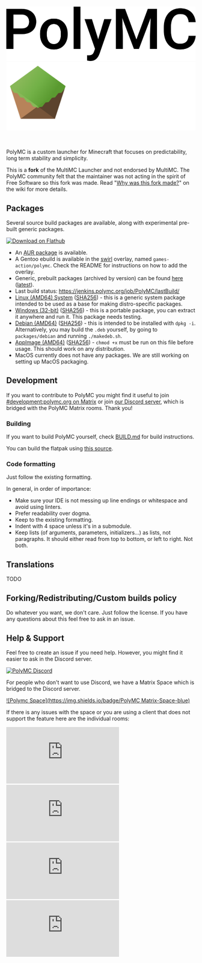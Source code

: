 <p align="center">
  <img src="/program_info/polymc-logo.png#gh-light-mode-only" alt="PolyMC logo"/>
  <img src="/program_info/polymc_logo.png#gh-dark-mode-only" alt="PolyMC logo"/>
</p>
<br>

PolyMC is a custom launcher for Minecraft that focuses on predictability, long term stability and simplicity.

This is a **fork** of the MultiMC Launcher and not endorsed by MultiMC. The PolyMC community felt that the maintainer was not acting in the spirit of Free Software so this fork was made. Read "[Why was this fork made?](https://github.com/PolyMC/PolyMC/wiki/FAQ)" on the wiki for more details.

## Packages
Several source build packages are available, along with experimental pre-built generic packages.

<a href='https://flathub.org/apps/details/org.polymc.PolyMC'><img width='240' alt='Download on Flathub' src='https://flathub.org/assets/badges/flathub-badge-en.png'/></a>
- An [AUR package](https://aur.archlinux.org/packages/polymc-git/) is available.
- A Gentoo ebuild is available in the [swirl](https://git.swurl.xyz/swirl/ebuilds) overlay, named `games-action/polymc`. Check the README for instructions on how to add the overlay. 
- Generic, prebuilt packages (archived by version) can be found [here](https://packages.polymc.org/) ([latest](https://packages.polymc.org/latest)).
- Last build status: https://jenkins.polymc.org/job/PolyMC/lastBuild/
- [Linux (AMD64) System](https://packages.polymc.org/latest/lin64-system/lin64-system.tar.zst) ([SHA256](https://packages.polymc.org/latest/lin64-system/lin64-system.tar.zst.sha256)) - this is a generic system package intended to be used as a base for making distro-specific packages.
- [Windows (32-bit)](https://packages.polymc.org/latest/win32/win32.zip) ([SHA256](https://packages.polymc.org/latest/win32/win32.zip.sha256)) - this is a portable package, you can extract it anywhere and run it. This package needs testing.
- [Debian (AMD64)](https://packages.polymc.org/latest/deb/polymc-amd64.deb) ([SHA256](https://packages.polymc.org/latest/deb/polymc-amd64.deb.sha256)) - this is intended to be installed with `dpkg -i`. Alternatively, you may build the `.deb` yourself, by going to `packages/debian` and running `./makedeb.sh`.
- [AppImage (AMD64)](https://packages.polymc.org/latest/appimage/PolyMC-latest-x86_64.AppImage) ([SHA256](https://packages.polymc.org/latest/appimage/PolyMC-latest-x86_64.AppImage.sha256)) - `chmod +x` must be run on this file before usage. This should work on any distribution.
- MacOS currently does not have any packages. We are still working on setting up MacOS packaging.

## Development
If you want to contribute to PolyMC you might find it useful to join [#development:polymc.org on Matrix](https://matrix.to/#/#development:polymc.org) or join [our Discord server](https://discord.gg/xq7fxrgtMP), which is bridged with the PolyMC Matrix rooms. Thank you!

### Building
If you want to build PolyMC yourself, check [BUILD.md](BUILD.md) for build instructions.

You can build the flatpak using [this source](https://github.com/flathub/org.polymc.PolyMC).

### Code formatting
Just follow the existing formatting.

In general, in order of importance:
* Make sure your IDE is not messing up line endings or whitespace and avoid using linters.
* Prefer readability over dogma.
* Keep to the existing formatting.
* Indent with 4 space unless it's in a submodule.
* Keep lists (of arguments, parameters, initializers...) as lists, not paragraphs. It should either read from top to bottom, or left to right. Not both.

## Translations
TODO

## Forking/Redistributing/Custom builds policy
Do whatever you want, we don't care. Just follow the license. If you have any questions about this feel free to ask in an issue.

## Help & Support
Feel free to create an issue if you need help. However, you might find it easier to ask in the Discord server.

[![PolyMC Discord](https://img.shields.io/discord/923671181020766230?label=PolyMC%20Discord)](https://discord.gg/xq7fxrgtMP)

For people who don't want to use Discord, we have a Matrix Space which is bridged to the Discord server.

[![Polymc Space](https://img.shields.io/badge/PolyMC Matrix-Space-blue)](https://matrix.to/#/#polymc:polymc.org)

If there is any issues with the space or you are using a client that does not support the feature here are the individual rooms:

[![Support](https://img.shields.io/matrix/support:polymc.org?label=%23support&server_fqdn=matrix.polymc.org)](https://matrix.to/#/#support:polymc.org)
[![Discussion](https://img.shields.io/matrix/discussion:polymc.org?label=%23discussion&server_fqdn=matrix.polymc.org)](https://matrix.to/#/#discussion:polymc.org)
[![Development](https://img.shields.io/matrix/development:polymc.org?label=%23development&server_fqdn=matrix.polymc.org)](https://matrix.to/#/#development:polymc.org)
[![News](https://img.shields.io/matrix/news:polymc.org?label=%23news&server_fqdn=matrix.polymc.org)](https://matrix.to/#/#news:polymc.org)
